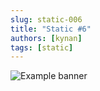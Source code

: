 ```yaml
---
slug: static-006
title: "Static #6"
authors: [kynan]
tags: [static]
---
```


![Example banner](/img/stories/static_new/006.png)
